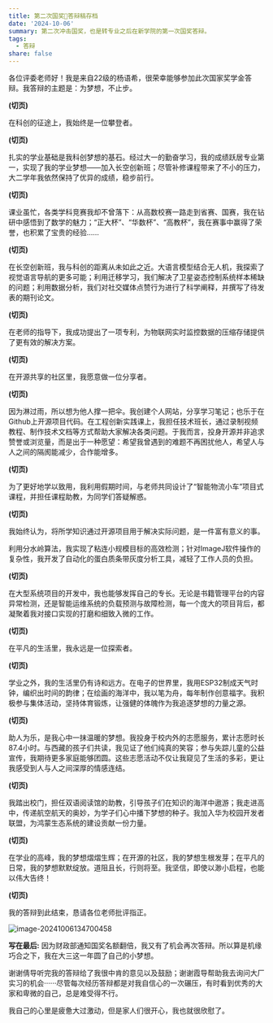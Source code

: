 ```yaml
---
title: 第二次国奖🧃答辩稿存档
date: '2024-10-06'
summary: 第二次冲击国奖，也是转专业之后在新学院的第一次国奖答辩。
tags:
  - 答辩
share: false
---
```


各位评委老师好！我是来自22级的杨语希，很荣幸能够参加此次国家奖学金答辩。我答辩的主题是：为梦想，不止步。

**(切页)**

在科创的征途上，我始终是一位攀登者。

**(切页)**

扎实的学业基础是我科创梦想的基石。经过大一的勤奋学习，我的成绩跃居专业第一，实现了我的学业梦想——加入长空创新班；尽管补修课程带来了不小的压力，大二学年我依然保持了优异的成绩，稳步前行。

**(切页)**

课业虽忙，各类学科竞赛我却不曾落下：从高数校赛一路走到省赛、国赛，我在钻研中感悟到了数学的魅力；“正大杯”、“华数杯”、“高教杯”，我在赛事中赢得了荣誉，也积累了宝贵的经验……

**(切页)**

在长空创新班，我与科创的距离从未如此之近。大语言模型结合无人机，我探索了视觉语言导航的更多可能；利用迁移学习，我们解决了卫星姿态控制系统样本稀缺的问题；利用数据分析，我们对社交媒体点赞行为进行了科学阐释，并撰写了待发表的期刊论文。

**(切页)**

在老师的指导下，我成功提出了一项专利，为物联网实时监控数据的压缩存储提供了更有效的解决方案。

**(切页)**

在开源共享的社区里，我愿意做一位分享者。

**(切页)**

因为淋过雨，所以想为他人撑一把伞。我创建个人网站，分享学习笔记；也乐于在Github上开源项目代码。在工程创新实践课上，我担任技术班长，通过录制视频教程、制作技术文档等方式帮助大家解决各类问题。于我而言，投身开源并非追求赞誉或浏览量，而是出于一种愿望：希望我曾遇到的难题不再困扰他人，希望人与人之间的隔阂能减少，合作能增多。

**(切页)**

为了更好地学以致用，我利用假期时间，与老师共同设计了“智能物流小车”项目式课程，并担任课程助教，为同学们答疑解惑。

**(切页)**

我始终认为，将所学知识通过开源项目用于解决实际问题，是一件富有意义的事。

利用分水岭算法，我实现了粘连小规模目标的高效检测；针对ImageJ软件操作的复杂性，我开发了自动化的蛋白质条带灰度分析工具，减轻了工作人员的负担。

**(切页)**

在大型系统项目的开发中，我也能够发挥自己的专长。无论是书籍管理平台的内容异常检测，还是智能运维系统的负载预测与故障检测，每一个庞大的项目背后，都凝聚着我对接口实现的打磨和细致入微的工作。

**(切页)**

在平凡的生活里，我永远是一位探索者。

**(切页)**

学业之外，我的生活里仍有诗和远方。在电子的世界里，我用ESP32制成天气时钟，编织出时间的韵律；在绘画的海洋中，我以笔为舟，每年制作创意福字。我积极参与集体活动，坚持体育锻炼，让强健的体魄作为我追逐梦想的力量之源。

**(切页)**

助人为乐，是我心中一抹温暖的梦想。我投身于校内外的志愿服务，累计志愿时长87.4小时。与西藏的孩子们共读，我见证了他们纯真的笑容；参与失踪儿童的公益宣传，我期待更多家庭能够团圆。这些志愿活动不仅让我窥见了生活的多彩，更让我感受到人与人之间深厚的情感连结。

**(切页)**

我踏出校门，担任双语阅读馆的助教，引导孩子们在知识的海洋中遨游；我走进高中，传递航空航天的奥妙，为学子们心中播下梦想的种子。我加入华为校园开发者联盟，为鸿蒙生态系统的建设贡献一份力量。

**(切页)**

在学业的高峰，我的梦想熠熠生辉；在开源的社区，我的梦想生根发芽；在平凡的日常，我的梦想默默绽放。道阻且长，行则将至。我坚信，即使以渺小启程，也能以伟大告终！

**(切页)**

我的答辩到此结束，恳请各位老师批评指正。

![image-20241006134700458](image-20241006134700458.png)

**写在最后:** 因为财政部通知国奖名额翻倍，我又有了机会再次答辩。所以算是机缘巧合之下，我在大三这一年圆了自己的小梦想。

谢谢倩导听完我的答辩给了我很中肯的意见以及鼓励；谢谢霞导帮助我去询问大厂实习的机会······尽管每次经历答辩都是对我自信心的一次碾压，有时看到优秀的大家和卑微的自己，总是难受得不行。

我自己的心里是疲惫大过激动，但是家人们很开心，我也就很欣慰了。